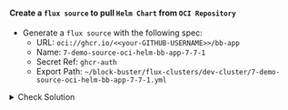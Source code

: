 #### Create a `flux source` to pull `Helm Chart` from `OCI Repository`
- Generate a `flux source` with the following spec:
    - URL: `oci://ghcr.io/<<your-GITHUB-USERNAME>>/bb-app`
    - Name: `7-demo-source-oci-helm-bb-app-7-7-1`
    - Secret Ref: `ghcr-auth`
    - Export Path: `~/block-buster/flux-clusters/dev-cluster/7-demo-source-oci-helm-bb-app-7-7-1.yml`

<details><summary>Check Solution</summary>

```
flux create source helm 7-demo-source-oci-helm-bb-app-7-7-1 \
--url oci://ghcr.io/$GH_USERNAME/bb-app \
--secret-ref ghcr-auth \
--export > ~/block-buster/flux-clusters/dev-cluster/7-demo-source-oci-helm-bb-app-7-7-1.yml
```{{exec}}

</details>

<br>

#### Check the Generated YAML
```
cat ~/block-buster/flux-clusters/dev-cluster/7-demo-source-oci-helm-bb-app-7-7-1.yml
```{{exec}}

<br>

###### ****If you face any issue or have a new suggestion, please raise it here: [issues tracker](https://github.com/sidd-harth/fluxcd-tracker/issues)*

